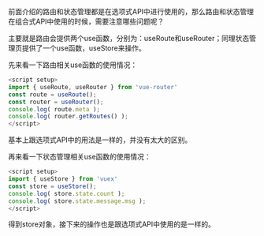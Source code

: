
前面介绍的路由和状态管理都是在选项式API中进行使用的，那么路由和状态管理在组合式API中使用的时候，需要注意哪些问题呢？

主要就是路由会提供两个use函数，分别为：useRoute和useRouter；同理状态管理页提供了一个use函数，useStore来操作。

先来看一下路由相关use函数的使用情况：

```js
<script setup>
import { useRoute, useRouter } from 'vue-router'
const route = useRoute();
const router = useRouter();
console.log( route.meta );
console.log( router.getRoutes() );
</script>
```

基本上跟选项式API中的用法是一样的，并没有太大的区别。

再来看一下状态管理相关use函数的使用情况：

```js
<script setup>
import { useStore } from 'vuex'
const store = useStore();
console.log( store.state.count );
console.log( store.state.message.msg );
</script>
```

得到store对象，接下来的操作也是跟选项式API中使用的是一样的。
